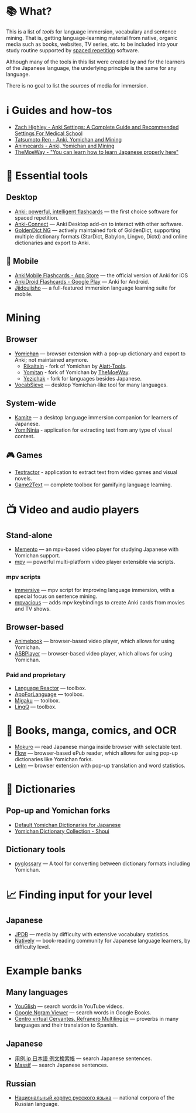 # :books: What?
This is a list of *tools* for language immersion, vocabulary and sentence mining. That is, getting language-learning material from native, organic media such as books, websites, TV series, etc. to be included into your study routine supported by [spaced repetition](https://en.wikipedia.org/wiki/Spaced_repetition) software.

Although many of the tools in this list were created by and for the learners of the Japanese language, the underlying principle is the same for any language.

There is no goal to list the *sources* of media for immersion.

# :information_source: Guides and how-tos
- [Zach Highley - Anki Settings: A Complete Guide and Recommended Settings For Medical School](https://zhighley.com/anki-settings/)
- [Tatsumoto Ren - Anki, Yomichan and Mining](https://tatsumoto-ren.github.io/blog/table-of-contents.html)
- [Animecards - Anki, Yomichan and Mining](https://animecards.site/)
- [TheMoeWay - "You can learn how to learn Japanese properly here"](https://learnjapanese.moe/)

# :beginner: Essential tools
## Desktop
- [Anki: powerful, intelligent flashcards](https://apps.ankiweb.net/) — the first choice software for spaced repetition.
- [Anki-Connect](https://foosoft.net/projects/anki-connect/) — Anki Desktop add-on to interact with other software.
- [GoldenDict NG](https://github.com/xiaoyifang/goldendict-g) — actively maintained fork of GoldenDict, supporting multiple dictionary formats (StarDict, Babylon, Lingvo, Dictd) and online dictionaries and export to Anki.

## :iphone: Mobile
- [AnkiMobile Flashcards - App Store](https://apps.apple.com/us/app/ankimobile-flashcards/id373493387) — the official version of Anki for iOS
- [AnkiDroid Flashcards - Google Play](https://play.google.com/store/apps/details?id=com.ichi2.anki) — Anki for Android.
- [Jjidoujisho](https://github.com/lrorpilla/jidoujisho) — a full-featured immersion language learning suite for mobile.

# Mining
## Browser
- ~~[Yomichan](https://foosoft.net/projects/yomichan/)~~ — browser extension with a pop-up dictionary and export to Anki; not maintained anymore.
  - [Rikaitain](https://github.com/Ajatt-Tools/rikaitan) - fork of Yomichan by [Ajatt-Tools](https://github.com/Ajatt-Tools).
  - [Yomitan](https://github.com/themoeway/yomitan) - fork of Yomichan by [TheMoeWay](https://github.com/themoeway).
  - [Yezichak](https://github.com/StefanVukovic99/yezichak) - fork for languages besides Japanese.
- [VocabSieve](https://github.com/FreeLanguageTools/vocabsieve) — desktop Yomichan-like tool for many languages.

## System-wide
- [Kamite](https://github.com/fauu/Kamite) — a desktop language immersion companion for learners of Japanese.
- [YomiNinja](https://github.com/matt-m-o/YomiNinja) - application for extracting text from any type of visual content.

## :video_game: Games
- [Textractor](https://github.com/Artikash/Textractor) - application to extract text from video games and visual novels.
- [Game2Text](https://github.com/mathewthe2/Game2Text) — complete toolbox for gamifying language learning.

# :tv: Video and audio players
## Stand-alone
- [Memento](https://github.com/ripose-jp/Memento) — an mpv-based video player for studying Japanese with Yomichan support.
- [mpv](https://mpv.io/) — powerful multi-platform video player extensible via scripts.

### mpv scripts
- [immersive](https://github.com/Ben-Kerman/immersive) — mpv script for improving language immersion, with a special focus on sentence mining.
- [mpvacious](https://github.com/Ajatt-Tools/mpvacious) — adds mpv keybindings to create Anki cards from movies and TV shows.

## Browser-based
- [Animebook](https://animebook.github.io/) — browser-based video player, which allows for using Yomichan.
- [ASBPlayer](https://killergerbah.github.io/asbplayer/) — browser-based video player, which allows for using Yomichan.

### Paid and proprietary
- [Language Reactor](https://www.languagereactor.com/) — toolbox.
- [AppForLanguage](https://appforlanguage.com/) — toolbox.
- [Migaku](https://www.migaku.io/) — toolbox.
- [LingQ](https://www.lingq.com) — toolbox.

# :book: Books, manga, comics, and OCR
- [Mokuro](https://github.com/kha-white/mokuro) — read Japanese manga inside browser with selectable text.
- [Flow](https://www.flowoss.com/) — browser-based ePub reader, which allows for using pop-up dictionaries like Yomichan forks.
- [LeIm](https://chrome.google.com/webstore/detail/leim/gbfkhhfaafkedcjielnibpdhpdciognd) — browser extension with pop-up translation and word statistics.

# :notebook: Dictionaries
## Pop-up and Yomichan forks
- [Default Yomichan Dictionaries for Japanese](https://foosoft.net/projects/yomichan/index.html#dictionaries)
- [Yomichan Dictionary Collection - Shoui](https://learnjapanese.link/dictionaries)
## Dictionary tools
- [pyglossary](https://github.com/ilius/pyglossary) —  A tool for converting between dictionary formats including Yomichan.

# :chart_with_upwards_trend: Finding input for your level
## Japanese
- [JPDB](https://jpdb.io/) — media by difficulty with extensive vocabulary statistics.
- [Natively](https://learnnatively.com/) — book-reading community for Japanese language learners, by difficulty level.

# Example banks
## Many languages
- [YouGlish](https://youglish.com/) — search words in YouTube videos.
- [Google Ngram Viewer](https://books.google.com/ngrams/) — search words in Google Books.
- [Centro virtual Cervantes. Refranero Multilingüe](https://cvc.cervantes.es/lengua/refranero/Default.aspx) — proverbs in many languages and their translation to Spanish.
## Japanese
- [用例.jp 日本語 例文検索帳](https://yourei.jp/) — search Japanese sentences.
- [Massif](https://massif.la/ja) — search Japanese sentences.
## Russian
- [Национальный корпус русского языка](https://ruscorpora.ru/) — national corpora of the Russian language.
